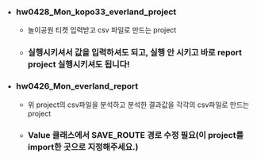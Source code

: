  - ### hw0428_Mon_kopo33_everland_project
	- 놀이공원 티켓 입력받고 csv 파일로 만드는 project
	- ### 실행시키셔서 값을 입력하셔도 되고, 실행 안 시키고 바로 report project 실행시키셔도 됩니다!
 - ### hw0426_Mon_everland_report
	- 위 project의 csv파일을 분석하고 분석한 결과값을 각각의 csv파일로 만드는 project
	- ### Value 클래스에서 SAVE_ROUTE 경로 수정 필요(이 project를 import한 곳으로 지정해주세요.)